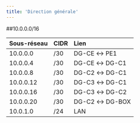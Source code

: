 ```yaml
---
title: 'Direction générale'
---
```


##10.0.0.0/16

|  Sous-réseau  |  CIDR  |  Lien  |
|  :-----          |  :-----          |  :-----          |
|  10.0.0.0 |  /30 |  DG-CE ↔ PE1 |
|  10.0.0.4 |  /30 |  DG-CE ↔ DG-C1 |
|  10.0.0.8 |  /30 |  DG-C2 ↔ DG-C1 |
|  10.0.0.12 |  /30 |  DG-C3 ↔ DG-C1 |
|  10.0.0.16 |  /30 |  DG-C3 ↔ DG-C2 |
|  10.0.0.20 |  /30 |  DG-C2 ↔ DG-BOX |
|  10.0.1.0 |  /24 |  LAN |

